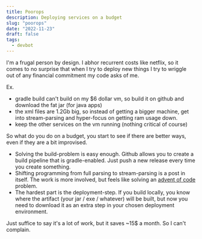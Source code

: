 ```yaml
---
title: Poorops
description: Deploying services on a budget
slug: "poorops"
date: "2022-11-23"
draft: false
tags:
  - devbot
---
```


I'm a frugal person by design. I abhor recurrent costs like netflix, so it comes to no surprise that when I try to deploy new things I try to wriggle out
of any financial commitment my code asks of me. <!--more-->

Ex.

- gradle build can't build on my $6 dollar vm, so build it on github and download the fat jar (for java apps)
- the xml files are 1.2Gb big, so instead of getting a bigger machine, get into stream-parsing and hyper-focus on getting ram usage down.
- keep the other services on the vm running (nothing critical of course)

So what do you do on a budget, you start to see if there are better ways, even if they are a bit improvised.

- Solving the build-problem is easy enough. Github allows you to create a build pipeline that is gradle-enabled. Just push a new release every time you create something.
- Shifting programming from full parsing to stream-parsing is a post in itself. The work is more involved, but feels like solving an [advent of code](adventofcode.com) problem.
- The hardest part is the deployment-step. If you build locally, you know where the artifact (your jar / exe / whatever) will be built, but now you need to download it as an extra step in your chosen deployment environment.

Just suffice to say it's a lot of work, but it saves ~15$ a month. So I can't complain.
